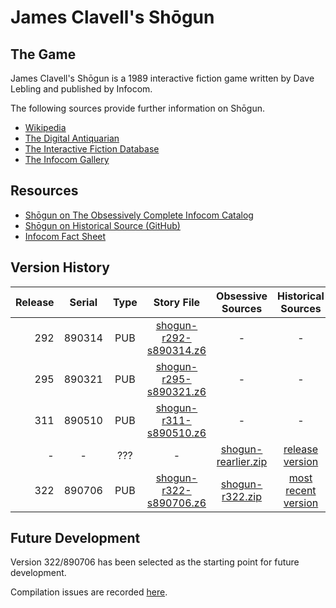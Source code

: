 # James Clavell's Shōgun

## The Game

James Clavell's Shōgun is a 1989 interactive fiction game written by Dave Lebling and published by Infocom.

The following sources provide further information on Shōgun.

* [Wikipedia](https://en.wikipedia.org/wiki/James_Clavell%27s_Sh%C5%8Dgun)
* [The Digital Antiquarian](https://www.filfre.net/2016/07/shogun/)
* [The Interactive Fiction Database](http://ifdb.tads.org/viewgame?id=w3pz3v8wckaw1wgb)
* [The Infocom Gallery](https://gallery.guetech.org/shogun/shogun.html)

## Resources

* [Shōgun on The Obsessively Complete Infocom Catalog](https://eblong.com/infocom/#shogun)
* [Shōgun on Historical Source (GitHub)](https://github.com/historicalsource/shogun)
* [Infocom Fact Sheet](http://pdd.if-legends.org/infocom/fact-sheet.txt)

## Version History

| Release | Serial | Type | Story File               | Obsessive Sources     | Historical Sources    |
| -------:|:------:|:----:|:------------------------:|:---------------------:|:---------------------:|
|     292 | 890314 |  PUB | [shogun-r292-s890314.z6] |                     - |                     - |
|     295 | 890321 |  PUB | [shogun-r295-s890321.z6] |                     - |                     - |
|     311 | 890510 |  PUB | [shogun-r311-s890510.z6] |                     - |                     - |
|       - |      - |  ??? |                        - | [shogun-rearlier.zip] |     [release version] |
|     322 | 890706 |  PUB | [shogun-r322-s890706.z6] |     [shogun-r322.zip] | [most recent version] |

[shogun-r292-s890314.z6]: https://eblong.com/infocom/gamefiles/shogun-r292-s890314.z6

[shogun-r295-s890321.z6]: https://eblong.com/infocom/gamefiles/shogun-r295-s890321.z6

[shogun-r311-s890510.z6]: https://eblong.com/infocom/gamefiles/shogun-r311-s890510.z6

[shogun-rearlier.zip]: https://eblong.com/infocom/sources/shogun-rearlier.zip
[release version]: https://github.com/historicalsource/shogun/tree/7edfae6d56d324431300bb322e285a29f8ed67ad

[shogun-r322-s890706.z6]: https://eblong.com/infocom/gamefiles/shogun-r322-s890706.z6
[shogun-r322.zip]: https://eblong.com/infocom/sources/shogun-r322.zip
[most recent version]: https://github.com/historicalsource/shogun/tree/f0866b3565c099fc26acfba7a7e88163874e65f8

## Future Development

Version 322/890706 has been selected as the starting point for future development.

Compilation issues are recorded [here](https://github.com/the-infocom-files/shogun/issues/2).
